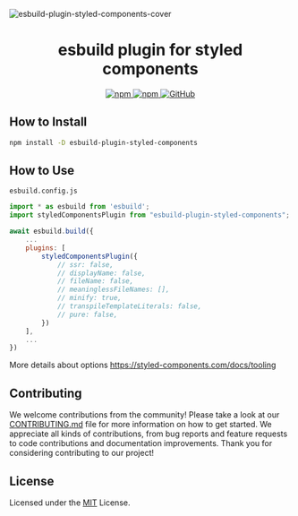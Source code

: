 ![esbuild-plugin-styled-components-cover](https://github.com/appzic/esbuild-plugin-styled-components/assets/64678612/235d077d-cf05-4e84-8924-28ca5ba2075c)

<h1 align=center>esbuild plugin for styled components</h1>

<p align="center" style="align: center;">
    <a href="https://www.npmjs.com/package/esbuild-plugin-styled-components">
        <img alt="npm" src="https://img.shields.io/npm/v/esbuild-plugin-styled-components">
    </a>
    <a href="https://www.npmjs.com/package/esbuild-plugin-styled-components">
        <img alt="npm" src="https://img.shields.io/npm/dw/esbuild-plugin-styled-components">
    </a>
    <a href="https://github.com/appzic/esbuild-plugin-styled-components/blob/main/LICENSE">
        <img alt="GitHub" src="https://img.shields.io/github/license/appzic/esbuild-plugin-styled-components">
    </a>
</p>


## How to Install
```bash
npm install -D esbuild-plugin-styled-components
```

## How to Use
`esbuild.config.js`
```js
import * as esbuild from 'esbuild';
import styledComponentsPlugin from "esbuild-plugin-styled-components";

await esbuild.build({
    ...
    plugins: [
        styledComponentsPlugin({
            // ssr: false,
            // displayName: false,
            // fileName: false,
            // meaninglessFileNames: [],
            // minify: true,
            // transpileTemplateLiterals: false,
            // pure: false,
        })
    ],
    ...
})
```

More details about options https://styled-components.com/docs/tooling

## Contributing

We welcome contributions from the community! Please take a look at our [CONTRIBUTING.md](CONTRIBUTING.md) file for more information on how to get started. We appreciate all kinds of contributions, from bug reports and feature requests to code contributions and documentation improvements. Thank you for considering contributing to our project!

## License

Licensed under the [MIT](LICENSE) License.